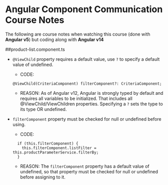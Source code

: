 # Angular Component Communication Course Notes
The following are course notes when watching this course (done with **Angular v5**)
but coding along with **Angular v14**

##product-list.component.ts
- `@ViewChild` property requires a default value, use `?` to specify a default value of undefined.
  - CODE:
  ```
  @ViewChild(CriteriaComponent) filterComponent?: CriteriaComponent;
  ```
  - REASON: As of Angular v12, Angular is strongly typed by default and requires all variables to be initialized. That includes all @ViewChild/ViewChildren properties. Specifying a `?` sets the type to its type OR undefined. 

- `filterComponent` property must be checked for null or undefined before using.
  - CODE:
  ```
    if (this.filterComponent) {
      this.filterComponent.listFilter = this.productParameterService.filterBy;
    }
  ```
  - REASON: The `filterComponent` property has a default value of undefined, so that property must be checked for null or undefined before assigning to it.